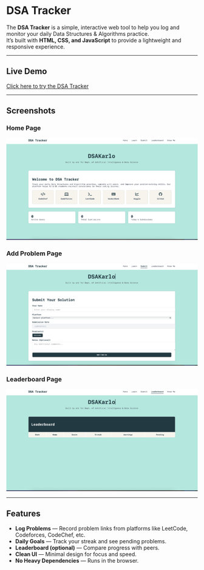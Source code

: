 #  DSA Tracker
The **DSA Tracker** is a simple, interactive web tool to help you log and monitor your daily Data Structures & Algorithms practice.  
It’s built with **HTML, CSS, and JavaScript** to provide a lightweight and responsive experience.

---

##  Live Demo
[Click here to try the DSA Tracker](https://atharvavdeo.github.io/DSA_Tracker/)

---

##  Screenshots

### Home Page
![Screenshot 1](screenshot1.png)

### Add Problem Page
![Screenshot 2](screenshot2.png)

### Leaderboard Page
![Screenshot 3](screenshot3.png)


---

## Features
-  **Log Problems** — Record problem links from platforms like LeetCode, Codeforces, CodeChef, etc.  
-  **Daily Goals** — Track your streak and see pending problems.  
-  **Leaderboard (optional)** — Compare progress with peers.  
-  **Clean UI** — Minimal design for focus and speed.  
-  **No Heavy Dependencies** — Runs in the browser.
